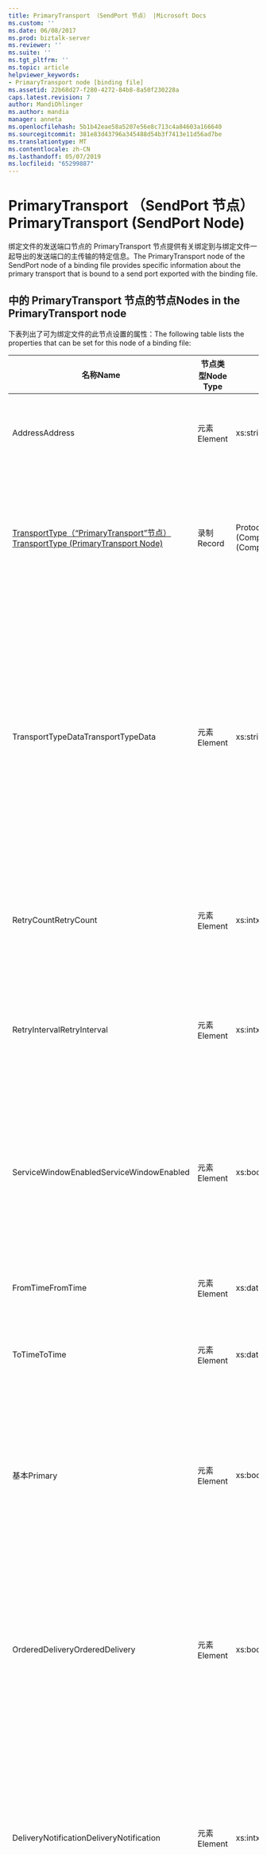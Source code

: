 ```yaml
---
title: PrimaryTransport （SendPort 节点） |Microsoft Docs
ms.custom: ''
ms.date: 06/08/2017
ms.prod: biztalk-server
ms.reviewer: ''
ms.suite: ''
ms.tgt_pltfrm: ''
ms.topic: article
helpviewer_keywords:
- PrimaryTransport node [binding file]
ms.assetid: 22b68d27-f280-4272-84b8-8a50f230228a
caps.latest.revision: 7
author: MandiOhlinger
ms.author: mandia
manager: anneta
ms.openlocfilehash: 5b1b42eae58a5207e56e8c713c4a84603a166640
ms.sourcegitcommit: 381e83d43796a345488d54b3f7413e11d56ad7be
ms.translationtype: MT
ms.contentlocale: zh-CN
ms.lasthandoff: 05/07/2019
ms.locfileid: "65299887"
---
```

# <a name="primarytransport-sendport-node"></a><span data-ttu-id="994d6-102">PrimaryTransport （SendPort 节点）</span><span class="sxs-lookup"><span data-stu-id="994d6-102">PrimaryTransport (SendPort Node)</span></span>
<span data-ttu-id="994d6-103">绑定文件的发送端口节点的 PrimaryTransport 节点提供有关绑定到与绑定文件一起导出的发送端口的主传输的特定信息。</span><span class="sxs-lookup"><span data-stu-id="994d6-103">The PrimaryTransport node of the SendPort node of a binding file provides specific information about the primary transport that is bound to a send port exported with the binding file.</span></span>  
  
## <a name="nodes-in-the-primarytransport-node"></a><span data-ttu-id="994d6-104">中的 PrimaryTransport 节点的节点</span><span class="sxs-lookup"><span data-stu-id="994d6-104">Nodes in the PrimaryTransport node</span></span>  
 <span data-ttu-id="994d6-105">下表列出了可为绑定文件的此节点设置的属性：</span><span class="sxs-lookup"><span data-stu-id="994d6-105">The following table lists the properties that can be set for this node of a binding file:</span></span>  
  
|<span data-ttu-id="994d6-106">**名称**</span><span class="sxs-lookup"><span data-stu-id="994d6-106">**Name**</span></span>|<span data-ttu-id="994d6-107">**节点类型**</span><span class="sxs-lookup"><span data-stu-id="994d6-107">**Node Type**</span></span>|<span data-ttu-id="994d6-108">**数据类型**</span><span class="sxs-lookup"><span data-stu-id="994d6-108">**Data Type**</span></span>|<span data-ttu-id="994d6-109">**说明**</span><span class="sxs-lookup"><span data-stu-id="994d6-109">**Description**</span></span>|<span data-ttu-id="994d6-110">**限制**</span><span class="sxs-lookup"><span data-stu-id="994d6-110">**Restrictions**</span></span>|<span data-ttu-id="994d6-111">**注释**</span><span class="sxs-lookup"><span data-stu-id="994d6-111">**Comments**</span></span>|  
|--------------|-------------------|-------------------|---------------------|----------------------|------------------|  
|<span data-ttu-id="994d6-112">Address</span><span class="sxs-lookup"><span data-stu-id="994d6-112">Address</span></span>|<span data-ttu-id="994d6-113">元素</span><span class="sxs-lookup"><span data-stu-id="994d6-113">Element</span></span>|<span data-ttu-id="994d6-114">xs:string</span><span class="sxs-lookup"><span data-stu-id="994d6-114">xs:string</span></span>|<span data-ttu-id="994d6-115">指定的传输地址 （或 URI）。</span><span class="sxs-lookup"><span data-stu-id="994d6-115">Specifies the address (or URI) of the transport.</span></span>|<span data-ttu-id="994d6-116">可选</span><span class="sxs-lookup"><span data-stu-id="994d6-116">Not required</span></span>|<span data-ttu-id="994d6-117">默认值：空</span><span class="sxs-lookup"><span data-stu-id="994d6-117">Default value: empty</span></span>|  
|[<span data-ttu-id="994d6-118">TransportType（“PrimaryTransport”节点）</span><span class="sxs-lookup"><span data-stu-id="994d6-118">TransportType (PrimaryTransport Node)</span></span>](../core/transporttype-primarytransport-node.md)|<span data-ttu-id="994d6-119">录制</span><span class="sxs-lookup"><span data-stu-id="994d6-119">Record</span></span>|<span data-ttu-id="994d6-120">ProtocolType (ComplexType)</span><span class="sxs-lookup"><span data-stu-id="994d6-120">ProtocolType (ComplexType)</span></span>|<span data-ttu-id="994d6-121">指定传输类型，也是使用为此传输的适配器的名称。</span><span class="sxs-lookup"><span data-stu-id="994d6-121">Specifies the transport type, which is also the name of the adapter used for this transport.</span></span>|<span data-ttu-id="994d6-122">可选</span><span class="sxs-lookup"><span data-stu-id="994d6-122">Not required</span></span>|<span data-ttu-id="994d6-123">默认值：无</span><span class="sxs-lookup"><span data-stu-id="994d6-123">Default value: none</span></span>|  
|<span data-ttu-id="994d6-124">TransportTypeData</span><span class="sxs-lookup"><span data-stu-id="994d6-124">TransportTypeData</span></span>|<span data-ttu-id="994d6-125">元素</span><span class="sxs-lookup"><span data-stu-id="994d6-125">Element</span></span>|<span data-ttu-id="994d6-126">xs:string</span><span class="sxs-lookup"><span data-stu-id="994d6-126">xs:string</span></span>|<span data-ttu-id="994d6-127">指定特定于适配器的配置信息。</span><span class="sxs-lookup"><span data-stu-id="994d6-127">Specifies configuration information specific to the adapter.</span></span>|<span data-ttu-id="994d6-128">可选</span><span class="sxs-lookup"><span data-stu-id="994d6-128">Not required</span></span>|<span data-ttu-id="994d6-129">默认值：空</span><span class="sxs-lookup"><span data-stu-id="994d6-129">Default value: empty</span></span><br /><br /> <span data-ttu-id="994d6-130">请参阅[集成的 BizTalk 适配器的配置属性](../core/configuration-properties-for-integrated-biztalk-adapters.md)适配器可以存储在此字符串中的属性有关的特定信息。</span><span class="sxs-lookup"><span data-stu-id="994d6-130">See [Configuration Properties for Integrated BizTalk Adapters](../core/configuration-properties-for-integrated-biztalk-adapters.md) for adapter specific information about the properties that can be stored in this string.</span></span>|  
|<span data-ttu-id="994d6-131">RetryCount</span><span class="sxs-lookup"><span data-stu-id="994d6-131">RetryCount</span></span>|<span data-ttu-id="994d6-132">元素</span><span class="sxs-lookup"><span data-stu-id="994d6-132">Element</span></span>|<span data-ttu-id="994d6-133">xs:int</span><span class="sxs-lookup"><span data-stu-id="994d6-133">xs:int</span></span>|<span data-ttu-id="994d6-134">指定用于传输的适配器的重试次数。</span><span class="sxs-lookup"><span data-stu-id="994d6-134">Specifies the retry count for the adapter used with the transport.</span></span>|<span data-ttu-id="994d6-135">Required</span><span class="sxs-lookup"><span data-stu-id="994d6-135">Required</span></span>|<span data-ttu-id="994d6-136">默认值：无</span><span class="sxs-lookup"><span data-stu-id="994d6-136">Default value: none</span></span>|  
|<span data-ttu-id="994d6-137">RetryInterval</span><span class="sxs-lookup"><span data-stu-id="994d6-137">RetryInterval</span></span>|<span data-ttu-id="994d6-138">元素</span><span class="sxs-lookup"><span data-stu-id="994d6-138">Element</span></span>|<span data-ttu-id="994d6-139">xs:int</span><span class="sxs-lookup"><span data-stu-id="994d6-139">xs:int</span></span>|<span data-ttu-id="994d6-140">指定用于传输的适配器的几分钟内重试时间间隔。</span><span class="sxs-lookup"><span data-stu-id="994d6-140">Specifies the retry interval in minutes for the adapter used with the transport.</span></span>|<span data-ttu-id="994d6-141">Required</span><span class="sxs-lookup"><span data-stu-id="994d6-141">Required</span></span>|<span data-ttu-id="994d6-142">默认值：无</span><span class="sxs-lookup"><span data-stu-id="994d6-142">Default value: none</span></span>|  
|<span data-ttu-id="994d6-143">ServiceWindowEnabled</span><span class="sxs-lookup"><span data-stu-id="994d6-143">ServiceWindowEnabled</span></span>|<span data-ttu-id="994d6-144">元素</span><span class="sxs-lookup"><span data-stu-id="994d6-144">Element</span></span>|<span data-ttu-id="994d6-145">xs:boolean</span><span class="sxs-lookup"><span data-stu-id="994d6-145">xs:boolean</span></span>|<span data-ttu-id="994d6-146">指定是否为用于传输的适配器启用服务时段。</span><span class="sxs-lookup"><span data-stu-id="994d6-146">Specifies whether the service window is enabled for the adapter used with the transport.</span></span>|<span data-ttu-id="994d6-147">Required</span><span class="sxs-lookup"><span data-stu-id="994d6-147">Required</span></span>|<span data-ttu-id="994d6-148">默认值：无</span><span class="sxs-lookup"><span data-stu-id="994d6-148">Default value: none</span></span><br /><br /> <span data-ttu-id="994d6-149">设置为 **，则返回 true**如果已启用服务时段，否则设置为**false**。</span><span class="sxs-lookup"><span data-stu-id="994d6-149">Set to **true** if service window is enabled, otherwise set to **false**.</span></span>|  
|<span data-ttu-id="994d6-150">FromTime</span><span class="sxs-lookup"><span data-stu-id="994d6-150">FromTime</span></span>|<span data-ttu-id="994d6-151">元素</span><span class="sxs-lookup"><span data-stu-id="994d6-151">Element</span></span>|<span data-ttu-id="994d6-152">xs:dateTime</span><span class="sxs-lookup"><span data-stu-id="994d6-152">xs:dateTime</span></span>|<span data-ttu-id="994d6-153">指定服务时段的开始时间。</span><span class="sxs-lookup"><span data-stu-id="994d6-153">Specifies the start time for the service window.</span></span>|<span data-ttu-id="994d6-154">Required</span><span class="sxs-lookup"><span data-stu-id="994d6-154">Required</span></span>|<span data-ttu-id="994d6-155">默认值：无</span><span class="sxs-lookup"><span data-stu-id="994d6-155">Default value: none</span></span>|  
|<span data-ttu-id="994d6-156">ToTime</span><span class="sxs-lookup"><span data-stu-id="994d6-156">ToTime</span></span>|<span data-ttu-id="994d6-157">元素</span><span class="sxs-lookup"><span data-stu-id="994d6-157">Element</span></span>|<span data-ttu-id="994d6-158">xs:dateTime</span><span class="sxs-lookup"><span data-stu-id="994d6-158">xs:dateTime</span></span>|<span data-ttu-id="994d6-159">指定服务时段的结束时间。</span><span class="sxs-lookup"><span data-stu-id="994d6-159">Specifies the end time for the service window.</span></span>|<span data-ttu-id="994d6-160">Required</span><span class="sxs-lookup"><span data-stu-id="994d6-160">Required</span></span>|<span data-ttu-id="994d6-161">默认值：无</span><span class="sxs-lookup"><span data-stu-id="994d6-161">Default value: none</span></span>|  
|<span data-ttu-id="994d6-162">基本</span><span class="sxs-lookup"><span data-stu-id="994d6-162">Primary</span></span>|<span data-ttu-id="994d6-163">元素</span><span class="sxs-lookup"><span data-stu-id="994d6-163">Element</span></span>|<span data-ttu-id="994d6-164">xs:boolean</span><span class="sxs-lookup"><span data-stu-id="994d6-164">xs:boolean</span></span>|<span data-ttu-id="994d6-165">指定用于传输的适配器是否为主。</span><span class="sxs-lookup"><span data-stu-id="994d6-165">Specifies whether the adapter used with the transport is primary.</span></span>|<span data-ttu-id="994d6-166">Required</span><span class="sxs-lookup"><span data-stu-id="994d6-166">Required</span></span>|<span data-ttu-id="994d6-167">默认值：无</span><span class="sxs-lookup"><span data-stu-id="994d6-167">Default value: none</span></span><br /><br /> <span data-ttu-id="994d6-168">设置为 **，则返回 true**如果主要用于传输的适配器，否则设置为**false**。</span><span class="sxs-lookup"><span data-stu-id="994d6-168">Set to **true** if the adapter used with the transport is primary, otherwise set to **false**.</span></span>|  
|<span data-ttu-id="994d6-169">OrderedDelivery</span><span class="sxs-lookup"><span data-stu-id="994d6-169">OrderedDelivery</span></span>|<span data-ttu-id="994d6-170">元素</span><span class="sxs-lookup"><span data-stu-id="994d6-170">Element</span></span>|<span data-ttu-id="994d6-171">xs:boolean</span><span class="sxs-lookup"><span data-stu-id="994d6-171">xs:boolean</span></span>|<span data-ttu-id="994d6-172">指定用于传输的适配器应按顺序发送消息。</span><span class="sxs-lookup"><span data-stu-id="994d6-172">Specifies whether or not the adapter used with the transport should send messages in an ordered manner.</span></span>|<span data-ttu-id="994d6-173">Required</span><span class="sxs-lookup"><span data-stu-id="994d6-173">Required</span></span>|<span data-ttu-id="994d6-174">默认值：无</span><span class="sxs-lookup"><span data-stu-id="994d6-174">Default value: none</span></span><br /><br /> <span data-ttu-id="994d6-175">设置为 **，则返回 true**如果传输是按顺序发送消息，否则设置为**false**。</span><span class="sxs-lookup"><span data-stu-id="994d6-175">Set to **true** if the transport is to send messages in order, otherwise set to **false**.</span></span>|  
|<span data-ttu-id="994d6-176">DeliveryNotification</span><span class="sxs-lookup"><span data-stu-id="994d6-176">DeliveryNotification</span></span>|<span data-ttu-id="994d6-177">元素</span><span class="sxs-lookup"><span data-stu-id="994d6-177">Element</span></span>|<span data-ttu-id="994d6-178">xs:int</span><span class="sxs-lookup"><span data-stu-id="994d6-178">xs:int</span></span>|<span data-ttu-id="994d6-179">指定用于传输的适配器应返回送达通知以便指示传输是否成功。</span><span class="sxs-lookup"><span data-stu-id="994d6-179">Specifies whether or not the adapter used with the transport should return a delivery notification indicating if the transmission was successful.</span></span>|<span data-ttu-id="994d6-180">Required</span><span class="sxs-lookup"><span data-stu-id="994d6-180">Required</span></span>|<span data-ttu-id="994d6-181">默认值：无</span><span class="sxs-lookup"><span data-stu-id="994d6-181">Default value: none</span></span><br /><br /> <span data-ttu-id="994d6-182">设置为 **，则返回 true**送达通知，否则设置为**false**。</span><span class="sxs-lookup"><span data-stu-id="994d6-182">Set to **true** for delivery notifications, otherwise set to **false**.</span></span>|  
|[<span data-ttu-id="994d6-183">SendHandler</span><span class="sxs-lookup"><span data-stu-id="994d6-183">SendHandler</span></span>](../core/sendhandler-primarytransport-node.md)|<span data-ttu-id="994d6-184">录制</span><span class="sxs-lookup"><span data-stu-id="994d6-184">Record</span></span>|<span data-ttu-id="994d6-185">SendHandlerRef (ComplexType)</span><span class="sxs-lookup"><span data-stu-id="994d6-185">SendHandlerRef (ComplexType)</span></span>|<span data-ttu-id="994d6-186">指定用于传输的适配器的发送处理程序。</span><span class="sxs-lookup"><span data-stu-id="994d6-186">Specifies the send handler for the adapter used with the transport.</span></span>|<span data-ttu-id="994d6-187">Required</span><span class="sxs-lookup"><span data-stu-id="994d6-187">Required</span></span>|<span data-ttu-id="994d6-188">默认值：无</span><span class="sxs-lookup"><span data-stu-id="994d6-188">Default value: none</span></span>|